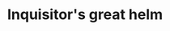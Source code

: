 ---
layout: item
title: Inquisitor's great helm
item-id: 24419
datatable: true
id: 24419
name: "Inquisitor's great helm"
members: true
lowalch: 200000
highalch: 300000
examine: "The great helmet of the turncloak Justiciar."
monsters:
  - id: 9416
    name: "Phosani's Nightmare"
    members: true
    combat_level: 1024
    wiki_url: "https://oldschool.runescape.wiki/w/The_Nightmare"
    drops:
      - quantity: "1"
        rarity: 0.0016666666666666668
    image: "https://oldschool.runescape.wiki/images/7/7d/The_Nightmare.png?0128a"
  - id: 9425
    name: "The Nightmare"
    members: true
    combat_level: 814
    wiki_url: "https://oldschool.runescape.wiki/w/The_Nightmare"
    drops:
      - quantity: "1"
        rarity: 0.0016666666666666668
    image: "https://oldschool.runescape.wiki/images/7/7d/The_Nightmare.png?0128a"
---